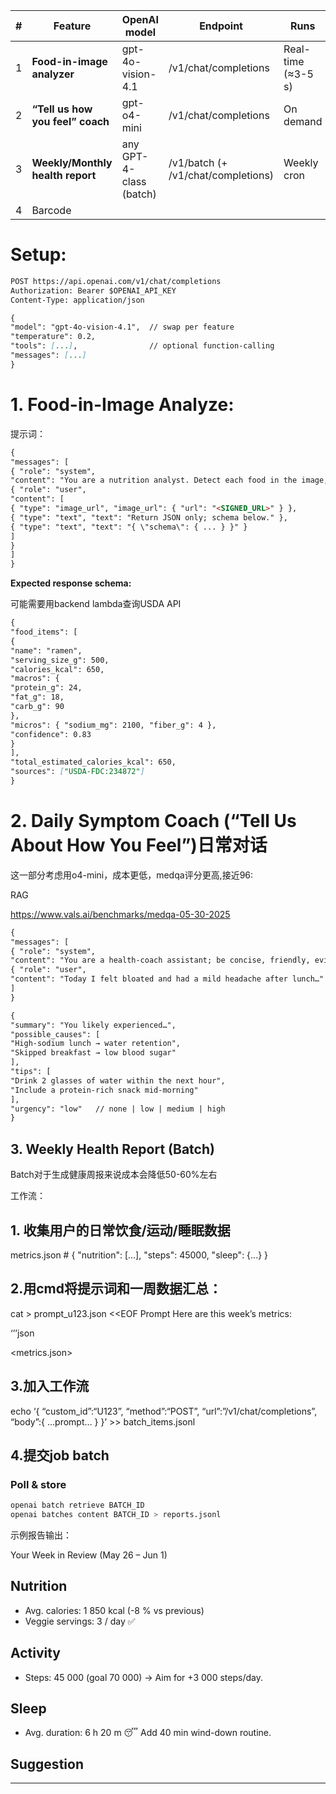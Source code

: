 | **#** | **Feature** | **OpenAI model** | **Endpoint** | **Runs** | **Output format** |
| --- | --- | --- | --- | --- | --- |
| 1 | **Food-in-image analyzer** | gpt-4o-vision-4.1 | /v1/chat/completions | Real-time (≈3-5 s) | JSON (nutrition block) |
| 2 | **“Tell us how you feel” coach** | gpt-o4-mini | /v1/chat/completions | On demand | Markdown / plain text or JSON |
| 3 | **Weekly/Monthly health report** | any GPT-4-class (batch) | /v1/batch (+ /v1/chat/completions) | Weekly cron | PDF / Markdown (embedded JSON) |
| 4 | Barcode |  |  |  |  |

# **Setup:**

```markdown
POST https://api.openai.com/v1/chat/completions
Authorization: Bearer $OPENAI_API_KEY
Content-Type: application/json
```

```markdown
{
"model": "gpt-4o-vision-4.1",  // swap per feature
"temperature": 0.2,
"tools": [...],                // optional function-calling
"messages": [...]
}
```

# **1. Food-in-Image Analyze:**

提示词：

```markdown
{
"messages": [
{ "role": "system",
"content": "You are a nutrition analyst. Detect each food in the image, look up USDA calories, and return strict JSON." },    //replace with actual prompt
{ "role": "user",
"content": [
{ "type": "image_url", "image_url": { "url": "<SIGNED_URL>" } },
{ "type": "text", "text": "Return JSON only; schema below." },
{ "type": "text", "text": "{ \"schema\": { ... } }" }
]
}
]
}
```

**Expected response schema:**

可能需要用backend lambda查询USDA API

```markdown
{
"food_items": [
{
"name": "ramen",
"serving_size_g": 500,
"calories_kcal": 650,
"macros": {
"protein_g": 24,
"fat_g": 18,
"carb_g": 90
},
"micros": { "sodium_mg": 2100, "fiber_g": 4 },
"confidence": 0.83
}
],
"total_estimated_calories_kcal": 650,
"sources": ["USDA-FDC:234872"]
}
```

# **2. Daily Symptom Coach (“Tell Us About How You Feel”)日常对话**

这一部分考虑用o4-mini，成本更低，medqa评分更高,接近96:

RAG

https://www.vals.ai/benchmarks/medqa-05-30-2025

```markdown
{
"messages": [
{ "role": "system",
"content": "You are a health-coach assistant; be concise, friendly, evidence-based." },
{ "role": "user",
"content": "Today I felt bloated and had a mild headache after lunch…" }
]
}
```

```markdown
{
"summary": "You likely experienced…",
"possible_causes": [
"High-sodium lunch → water retention",
"Skipped breakfast → low blood sugar"
],
"tips": [
"Drink 2 glasses of water within the next hour",
"Include a protein-rich snack mid-morning"
],
"urgency": "low"   // none | low | medium | high
}
```

## **3. Weekly Health Report (Batch)**

Batch对于生成健康周报来说成本会降低50-60%左右

工作流：

## 1. 收集用户的日常饮食/运动/睡眠数据

metrics.json  # { "nutrition": [...], "steps": 45000, "sleep": {...} }

## 2.用cmd将提示词和一周数据汇总：

cat > prompt_u123.json <<EOF
Prompt
Here are this week’s metrics:

‘’’json

<metrics.json>

## 3.加入工作流

echo ‘{ “custom_id”:“U123”, “method”:“POST”, “url”:”/v1/chat/completions”, “body”:{ …prompt… } }’ >> batch_items.jsonl

## 4.提交job batch

### Poll & store

```bash
openai batch retrieve BATCH_ID
openai batches content BATCH_ID > reports.jsonl
```

示例报告输出：

Your Week in Review (May 26 – Jun 1)

## Nutrition

- Avg. calories: 1 850 kcal (-8 % vs previous)
- Veggie servings: 3 / day ✅

## Activity

- Steps: 45 000 (goal 70 000) → Aim for +3 000 steps/day.

## Sleep

- Avg. duration: 6 h 20 m 😴 Add 40 min wind-down routine.

## Suggestion

 

---